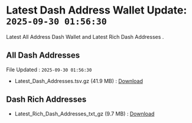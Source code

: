 # Latest Dash Address Wallet Update: `2025-09-30 01:56:30`

Latest All Address Dash Wallet and Latest Rich Dash Addresses .

## All Dash Addresses

File Updated : `2025-09-30 01:56:30`

- Latest_Dash_Addresses.tsv.gz (41.9 MB) : [Download](https://github.com/Pymmdrza/Rich-Address-Wallet/releases/tag/Dash)

## Dash Rich Addresses

- Latest_Rich_Dash_Addresses_txt_gz (9.7 MB) : [Download](https://github.com/Pymmdrza/Rich-Address-Wallet/releases/tag/Dash)

